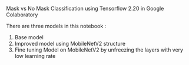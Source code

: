 Mask vs No Mask Classification using Tensorflow 2.20 in Google Colaboratory

There are three models in this notebook :
1. Base model
2. Improved model using MobileNetV2 structure
3. Fine tuning Model on MobileNetV2 by unfreezing the layers with very low learning rate
